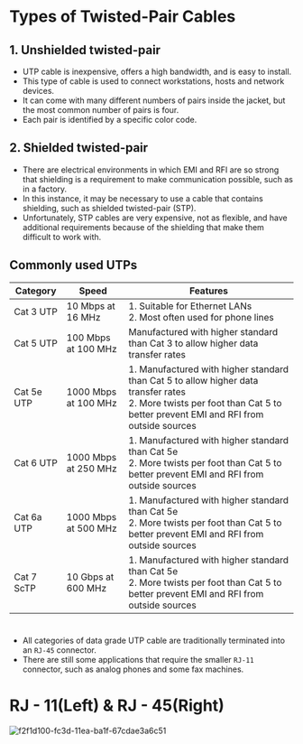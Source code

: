# Types of Twisted-Pair Cables

## 1. Unshielded twisted-pair

- UTP cable is inexpensive, offers a high bandwidth, and is easy to install.
- This type of cable is used to connect workstations, hosts and network devices.
- It can come with many different numbers of pairs inside the jacket, but the most common number of pairs is four.
- Each pair is identified by a specific color code. 

## 2. Shielded twisted-pair

- There are electrical environments in which EMI and RFI are so strong that shielding is a requirement to make communication possible, such as in a factory.
- In this instance, it may be necessary to use a cable that contains shielding, such as shielded twisted-pair (STP).
- Unfortunately, STP cables are very expensive, not as flexible, and have additional requirements because of the shielding that make them difficult to work with. 

## Commonly used UTPs

| Category | Speed | Features |
| --- | --- | --- |
| Cat 3 UTP | 10 Mbps at 16 MHz | 1. Suitable for Ethernet LANs <br/> 2. Most often used for phone lines |
| Cat 5 UTP | 100 Mbps at 100 MHz | Manufactured with higher standard than Cat 3 to allow higher data transfer rates |
| Cat 5e UTP | 1000 Mbps at 100 MHz | 1. Manufactured with higher standard than Cat 5 to allow higher data transfer rates <br/> 2. More twists per foot than Cat 5 to better prevent EMI and RFI from outside sources |
| Cat 6 UTP | 1000 Mbps at 250 MHz | 1. Manufactured with higher standard than Cat 5e <br/> 2. More twists per foot than Cat 5 to better prevent EMI and RFI from outside sources |
| Cat 6a UTP | 1000 Mbps at 500 MHz | 1. Manufactured with higher standard than Cat 5e <br/> 2. More twists per foot than Cat 5 to better prevent EMI and RFI from outside sources |
| Cat 7 ScTP | 10 Gbps at 600 MHz | 1. Manufactured with higher standard than Cat 5e <br/> 2. More twists per foot than Cat 5 to better prevent EMI and RFI from outside sources |

#
 - All categories of data grade UTP cable are traditionally terminated into an `RJ-45` connector. 
 - There are still some applications that require the smaller `RJ-11` connector, such as analog phones and some fax machines.

# RJ - 11(Left) & RJ - 45(Right)

![f2f1d100-fc3d-11ea-ba1f-67cdae3a6c51](https://user-images.githubusercontent.com/63872951/168569275-aab17e19-0093-4f2c-8e79-4e9fac884b6a.jpg)
